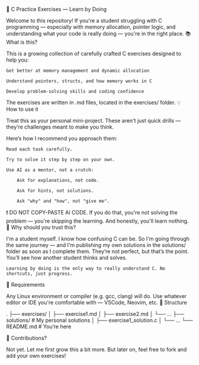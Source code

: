 🧠 C Practice Exercises — Learn by Doing

Welcome to this repository!
If you're a student struggling with C programming — especially with memory allocation, pointer logic, and understanding what your code is really doing — you're in the right place.
📚 What is this?

This is a growing collection of carefully crafted C exercises designed to help you:

    Get better at memory management and dynamic allocation

    Understand pointers, structs, and how memory works in C

    Develop problem-solving skills and coding confidence

The exercises are written in .md files, located in the exercises/ folder.
💡 How to use it

Treat this as your personal mini-project. These aren't just quick drills — they’re challenges meant to make you think.

Here’s how I recommend you approach them:

    Read each task carefully.

    Try to solve it step by step on your own.

    Use AI as a mentor, not a crutch:

        Ask for explanations, not code.

        Ask for hints, not solutions.

        Ask "why" and "how", not "give me".

❗ DO NOT COPY-PASTE AI CODE.
If you do that, you're not solving the problem — you're skipping the learning. And honestly, you'll learn nothing.
🙋 Why should you trust this?

I'm a student myself. I know how confusing C can be.
So I'm going through the same journey — and I'm publishing my own solutions in the solutions/ folder as soon as I complete them.
They’re not perfect, but that’s the point. You’ll see how another student thinks and solves.

    Learning by doing is the only way to really understand C. No shortcuts, just progress.

🔧 Requirements

Any Linux environment or compiler (e.g. gcc, clang) will do.
Use whatever editor or IDE you're comfortable with — VSCode, Neovim, etc.
📂 Structure

.
├── exercises/
│   ├── exercise1.md
│   ├── exercise2.md
│   └── ...
├── solutions/    # My personal solutions
│   ├── exercise1_solution.c
│   └── ...
└── README.md     # You’re here

🤝 Contributions?

Not yet. Let me first grow this a bit more.
But later on, feel free to fork and add your own exercises!
